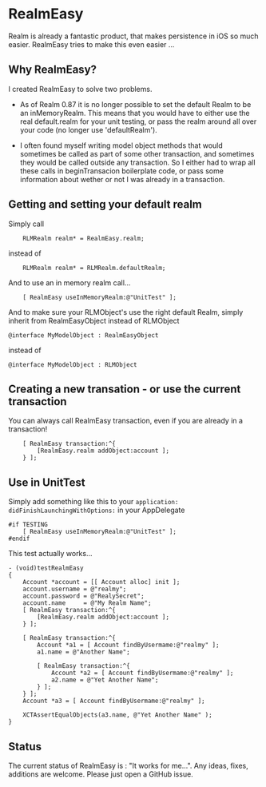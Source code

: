 RealmEasy
=========

Realm is already a fantastic product, that makes persistence in iOS so much easier.
RealmEasy tries to make this even easier ...



Why RealmEasy?
----------------

I created RealmEasy to solve two problems.

- As of Realm 0.87 it is no longer possible to set the default Realm to be an inMemoryRealm. 
  This means that you would have to either use the real default.realm for your unit testing, 
  or pass the realm around all over your code (no longer use 'defaultRealm').

- I often found myself writing model object methods that would sometimes be called as part of some other transaction, 
  and sometimes they would be called outside any transaction. 
  So I either had to wrap all these calls in beginTransacion boilerplate code, or pass some information about wether or not I was already in a transaction.


Getting and setting your default realm
------------------------------

Simply call 

        RLMRealm realm* = RealmEasy.realm;

instead of 

        RLMRealm realm* = RLMRealm.defaultRealm;

And to use an in memory realm call...

        [ RealmEasy useInMemoryRealm:@"UnitTest" ];

And to make sure your RLMObject's use the right default Realm, simply inherit from RealmEasyObject instead of RLMObject 

    @interface MyModelObject : RealmEasyObject 

instead of 

    @interface MyModelObject : RLMObject 


Creating a new transation - or use the current transaction
------------------------------------------------------------

You can always call RealmEasy transaction, even if you are already in a transaction!

        [ RealmEasy transaction:^{
            [RealmEasy.realm addObject:account ];
        } ];



Use in UnitTest
---------------

Simply add something like this to your `application: didFinishLaunchingWithOptions:` in your AppDelegate 

    #if TESTING
        [ RealmEasy useInMemoryRealm:@"UnitTest" ];
    #endif


This test actually works...

    - (void)testRealmEasy
    {
        Account *account = [[ Account alloc] init ];
        account.username = @"realmy";
        account.password = @"RealySecret";
        account.name     = @"My Realm Name";
        [ RealmEasy transaction:^{
            [RealmEasy.realm addObject:account ];
        } ];
        
        [ RealmEasy transaction:^{
            Account *a1 = [ Account findByUsermame:@"realmy" ];
            a1.name = @"Another Name";
            
            [ RealmEasy transaction:^{
                Account *a2 = [ Account findByUsermame:@"realmy" ];
                a2.name = @"Yet Another Name";
            } ];
        } ];
        Account *a3 = [ Account findByUsermame:@"realmy" ];
        
        XCTAssertEqualObjects(a3.name, @"Yet Another Name" );
    }



Status
-----------

The current status of RealmEasy is : "It works for me...".
Any ideas, fixes, additions are welcome. Please just open a GitHub issue.



